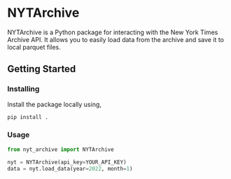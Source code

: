 # NYTArchive

NYTArchive is a Python package for interacting with the New York Times Archive API. It allows you to easily load data from the archive and save it to local parquet files.

## Getting Started

### Installing 

Install the package locally using, 

```bash
pip install .
```

### Usage 

```python
from nyt_archive import NYTArchive

nyt = NYTArchive(api_key=YOUR_API_KEY)
data = nyt.load_data(year=2022, month=1)
```